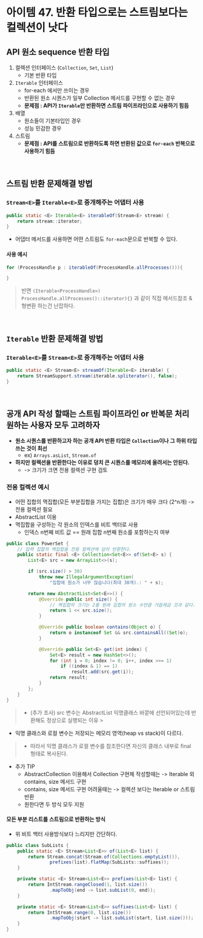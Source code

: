 # 아이템 47. 반환 타입으로는 스트림보다는 컬렉션이 낫다

## API 원소 sequence 반환 타입

1. 컬렉션 인터페이스 (`Collection`, `Set`, `List`)
    - 기본 반환 타입
2. `Iterable` 인터페이스
    - for-each 에서만 쓰이는 경우
    - 반환된 원소 시퀀스가 일부 Collection 메서드를 구현할 수 없는 경우
    - __문제점 : API가 `Iterable`만 반환하면 스트림 파이프라인으로 사용하기 힘듬__
3. 배열
    - 원소들이 기본타입인 경우
    - 성능 민감한 경우
4. 스트림
    - __문제점 : API를 스트림으로 반환하도록 하면 반환된 값으로 `for-each` 반복으로 사용하기 힘듬__

</br>

## 스트림 반환 문제해결 방법

### `Stream<E>`를 `Iterable<E>`로 중개해주는 어댑터 사용

```java
public static <E> Iterable<E> iterableOf(Stream<E> stream) {
    return stream::iterator;
}
```

- 어댑터 메서드를 사용하면 어떤 스트림도 `for-each`문으로 반복할 수 있다.

#### 사용 예시

```java
for (ProcessHandle p : iterableOf(ProcessHandle.allProcesses())){

}
```

> 반면 `(Iterable<ProcessHandle>) ProcessHandle.allProcesses()::iterator){}` 과 같이 직접 메서드참조 & 형변환 하는건 난잡하다.

</br> 

## `Iterable` 반환 문제해결 방법

### `Iterable<E>`를 `Stream<E>`로 중개해주는 어댑터 사용

```java
public static <E> Stream<E> streamOf(Iterable<E> iterable) {
    return StreamSupport.stream(iterable.spliterator(), false);
}
```

</br>

## 공개 API 작성 할때는 스트림 파이프라인 or 반복문 처리 원하는 사용자 모두 고려하자

- __원소 시퀀스를 반환하고자 하는 공개 API 반환 타입은 `Collection`이나 그 하위 타입 쓰는 것이 최선__
    - ex) `Arrays.asList`, `Stream.of`
- __하지만 컬렉션을 반환한다는 이유로 덩치 큰 시퀀스를 메모리에 올려서는 안된다.__
    - -> 크기가 크면 전용 컬렉션 구현 검토

### 전용 컬렉션 예시

- 어떤 집합의 멱집합(모든 부분집합을 가지는 집합)은 크기가 매우 크다 (2^n개) -> 전용 컬렉션 필요
- AbstractList 이용
- 멱집합을 구성하는 각 원소의 인덱스를 비트 백터로 사용
    - 인덱스 n번째 비트 값 == 원래 집합 n번째 원소를 포함하는지 여부

```java
public class PowerSet {
    // 입력 집합의 멱집합을 전용 컬렉션에 담아 반환한다.
    public static final <E> Collection<Set<E>> of(Set<E> s) {
        List<E> src = new ArrayList<>(s);

        if (src.size() > 30)
            throw new IllegalArgumentException(
                "집합에 원소가 너무 많습니다(최대 30개).: " + s);

        return new AbstractList<Set<E>>() {
            @Override public int size() {
                // 멱집합의 크기는 2를 원래 집합의 원소 수만큼 거듭제곱 것과 같다.
                return 1 << src.size();
            }

            @Override public boolean contains(Object o) {
                return o instanceof Set && src.containsAll((Set)o);
            }

            @Override public Set<E> get(int index) {
                Set<E> result = new HashSet<>();
                for (int i = 0; index != 0; i++, index >>= 1)
                    if ((index & 1) == 1)
                        result.add(src.get(i));
                return result;
            }
        };
    }
}
```

> - (추가 조사) src 변수는 AbstractList 익명클래스 바깥에 선언되어있는데 반환해도 정상으로 실행되는 이유
    >
- 익명 클래스와 로컬 변수는 저장되는 메모리 영역(heap vs stack)이 다르다.
>   - 따라서 익명 클래스가 로컬 변수를 참조한다면 자신의 클래스 내부로 final 형태로 복사된다.

- 추가 TIP
    - AbstractCollection 이용해서 Collection 구현체 작성할때는 -> Iterable 외 contains, size 메서드 구현
    - contains, size 메서드 구현 어려울때는 -> 컬렉션 보다는 Iterable or 스트림 반환
    - 원한다면 두 방식 모두 지원

#### 모든 부분 리스트를 스트림으로 반환하는 방식

- 위 비트 백터 사용방식보다 느리지만 간단하다.

```java
public class SubLists {
    public static <E> Stream<List<E>> of(List<E> list) {
        return Stream.concat(Stream.of(Collections.emptyList()),
                prefixes(list).flatMap(SubLists::suffixes));
    }

    private static <E> Stream<List<E>> prefixes(List<E> list) {
        return IntStream.rangeClosed(1, list.size())
                .mapToObj(end -> list.subList(0, end));
    }

    private static <E> Stream<List<E>> suffixes(List<E> list) {
        return IntStream.range(0, list.size())
                .mapToObj(start -> list.subList(start, list.size()));
    }
}
```